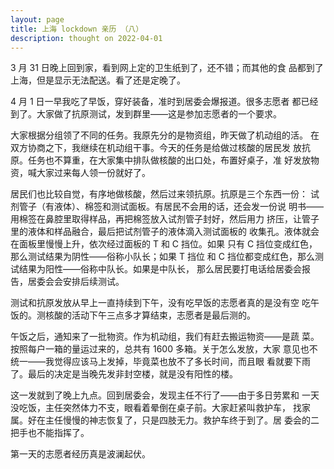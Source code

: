 ```yaml
---
layout: page
title: 上海 lockdown 亲历 （八）
description: thought on 2022-04-01
---
```



3 月 31 日晚上回到家，看到网上定的卫生纸到了，还不错；而其他的食
品都到了上海，但是显示无法配送。看了还是定晚了。

4 月 1 日一早我吃了早饭，穿好装备，准时到居委会爆报道。很多志愿者
都已经到了。大家做了抗原测试，发到群里——这是参加志愿者的一个要求。

大家根据分组领了不同的任务。我原先分的是物资组，昨天做了机动组的活。
在双方协商之下，我继续在机动组干事。今天的任务是给做过核酸的居民发
放抗原。任务也不算重，在大家集中排队做核酸的出口处，布置好桌子，准
好发放物资，喊大家过来每人领一份就好了。

居民们也比较自觉，有序地做核酸，然后过来领抗原。抗原是三个东西一份：
试剂管子（有液体）、棉签和测试面板。有居民不会用的话，还会发一份说
明书——用棉签在鼻腔里取得样品，再把棉签放入试剂管子封好，然后用力
挤压，让管子里的液体和样品融合，最后把试剂管子的液体滴入测试面板的
收集孔。液体就会在面板里慢慢上升，依次经过面板的 T 和 C 挡位。如果
只有 C 挡位变成红色，那么测试结果为阴性——俗称小队长；如果 T 挡位
和 C 挡位都变成红色，那么测试结果为阳性——俗称中队长。如果是中队长，
那么居民要打电话给居委会报告，居委会会安排后续测试。

测试和抗原发放从早上一直持续到下午，没有吃早饭的志愿者真的是没有空
吃午饭的。测核酸的活动下午三点多才算结束，志愿者是最后测的。

午饭之后，通知来了一批物资。作为机动组，我们有赶去搬运物资——是蔬
菜。按照每户一箱的量运过来的，总共有 1600 多箱。关于怎么发放，大家
意见也不统一——我觉得应该马上发掉，毕竟菜也放不了多长时间，而且眼
看就要下雨了。最后的决定是当晚先发非封空楼，就是没有阳性的楼。

这一发就到了晚上九点。回到居委会，发现主任不行了——由于多日劳累和
一天没吃饭，主任突然体力不支，眼看着晕倒在桌子前。大家赶紧叫救护车，
找家属。好在主任慢慢的神志恢复了，只是四肢无力。救护车终于到了。居
委会的二把手也不能指挥了。

第一天的志愿者经历真是波澜起伏。
